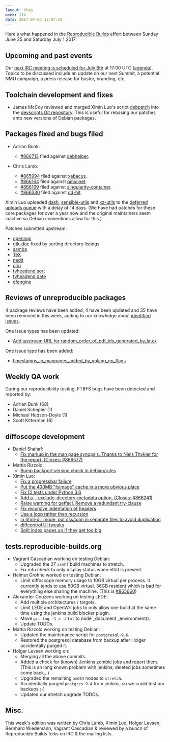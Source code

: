 ```yaml
---
layout: blog
week: 114
date: 2017-07-04 12:07:52
---
```


Here's what happened in the [Reproducible
Builds](https://reproducible-builds.org) effort between Sunday June 25 and
Saturday July 1 2017:

Upcoming and past events
------------------------

Our [next IRC meeting is scheduled for July 6th](http://lists.alioth.debian.org/pipermail/reproducible-builds/Week-of-Mon-20170529/008785.html) at 17:00 UTC ([agenda](https://pad.riseup.net/p/reproducible-irc-meeting-10)). Topics to be discussed include an update on our next Summit, a potential NMU campaign, a press release for buster, branding, etc.

Toolchain development and fixes
-------------------------------

* James McCoy reviewed and merged Ximin Luo's script
  [debpatch](https://anonscm.debian.org/cgit/collab-maint/devscripts.git/tree/scripts/debpatch)
  into the [devscripts Git
  repository](https://anonscm.debian.org/cgit/collab-maint/devscripts.git/). This is
  useful for rebasing our patches onto new versions of Debian packages.

Packages fixed and bugs filed
-----------------------------

* Adrian Bunk:
  * <a href="https://bugs.debian.org/866713">#866713</a> filed against <a href="https://tracker.debian.org/pkg/debhelper">debhelper</a>.

* Chris Lamb:
  * <a href="https://bugs.debian.org/865994">#865994</a> filed against <a href="https://tracker.debian.org/pkg/xabacus">xabacus</a>.
  * <a href="https://bugs.debian.org/866164">#866164</a> filed against <a href="https://tracker.debian.org/pkg/qmidinet">qmidinet</a>.
  * <a href="https://bugs.debian.org/866169">#866169</a> filed against <a href="https://tracker.debian.org/pkg/singularity-container">singularity-container</a>.
  * <a href="https://bugs.debian.org/866330">#866330</a> filed against <a href="https://tracker.debian.org/pkg/cd-hit">cd-hit</a>.

Ximin Luo uploaded
[dash](https://tests.reproducible-builds.org/debian/rb-pkg/unstable/amd64/dash.html),
[sensible-utils](https://tests.reproducible-builds.org/debian/rb-pkg/unstable/amd64/sensible-utils.html)
and
[xz-utils](https://tests.reproducible-builds.org/debian/rb-pkg/unstable/amd64/xz-utils.html)
to the [deferred uploads
queue](https://www.debian.org/doc/manuals/developers-reference/pkgs.html#delayed-incoming)
with a delay of 14 days. (We have had patches for these core packages for over
a year now and the original maintainers seem inactive so Debian conventions
allow for this.)

Patches submitted upstream:

* [openmpi](https://github.com/open-mpi/ompi/pull/3779)
* [gtk-doc](https://bugzilla.gnome.org/show_bug.cgi?id=784177) fixed by sorting directory listings
* [samba](https://bugzilla.gnome.org/show_bug.cgi?id=784177)
* [TeX](http://tug.org/pipermail/tex-live/2017-June/040398.html)
* [nedit](https://sourceforge.net/p/nedit/git/merge-requests/4/)
* [criu](https://lists.openvz.org/pipermail/criu/2017-June/038593.html)
* [tvheadend sort](https://github.com/tvheadend/tvheadend/pull/969)
* [tvheadend date](https://github.com/tvheadend/tvheadend/pull/970)
* [cfengine](https://github.com/cfengine/core/pull/2881)


Reviews of unreproducible packages
----------------------------------

4 package reviews have been added, 4 have been updated and 35 have been removed in this week,
adding to our knowledge about [identified issues](https://tests.reproducible-builds.org/debian/index_issues.html).

One issue types has been updated:

- [Add upstream URL for random\_order\_of\_pdf\_ids\_generated\_by\_latex](https://anonscm.debian.org/git/reproducible/notes.git/commit/?id=28a1dc21)

One issue type has been added:

- [timestamps\_in\_manpages\_added\_by\_golang\_go\_flags](https://anonscm.debian.org/git/reproducible/notes.git/commit/?id=b880c6af)


Weekly QA work
--------------

During our reproducibility testing, FTBFS bugs have been detected and reported by:

 - Adrian Bunk (68)
 - Daniel Schepler (1)
 - Michael Hudson-Doyle (1)
 - Scott Kitterman (6)


diffoscope development
----------------------

- Daniel Shahaf:
  - [Fix markup in the man page synopsis.  Thanks to Niels Thykier for the report.  (Closes: #866577)](https://anonscm.debian.org/git/reproducible/diffoscope.git/commit/?id=212563a)
- Mattia Rizzolo:
  - [Bump backport version check in debian/rules](https://anonscm.debian.org/git/reproducible/diffoscope.git/commit/?id=f5200e7)
- Ximin Luo:
  - [Fix a progressbar failure](https://anonscm.debian.org/git/reproducible/diffoscope.git/commit/?id=8130f63)
  - [Put the 400MB "fsimage" cache in a more obvious place](https://anonscm.debian.org/git/reproducible/diffoscope.git/commit/?id=c07970f)
  - [Fix CI tests under Python 3.6](https://anonscm.debian.org/git/reproducible/diffoscope.git/commit/?id=26a4360)
  - [Add a --exclude-directory-metadata option. (Closes: #866241)](https://anonscm.debian.org/git/reproducible/diffoscope.git/commit/?id=7f2fa5f)
  - [Raise warning for getfacl. Remove a redundant try-clause](https://anonscm.debian.org/git/reproducible/diffoscope.git/commit/?id=037c923)
  - [Fix recursive indentation of headers](https://anonscm.debian.org/git/reproducible/diffoscope.git/commit/?id=9c0a3d2)
  - [Use a loop rather than recursion](https://anonscm.debian.org/git/reproducible/diffoscope.git/commit/?id=885cc18)
  - [In html-dir mode, put css/icon in separate files to avoid duplication](https://anonscm.debian.org/git/reproducible/diffoscope.git/commit/?id=7088191)
  - [diffcontrol UI tweaks](https://anonscm.debian.org/git/reproducible/diffoscope.git/commit/?id=af49bda)
  - [Split index pages up if they get too big](https://anonscm.debian.org/git/reproducible/diffoscope.git/commit/?id=fff43bd)


tests.reproducible-builds.org
-----------------------------

- Vagrant Cascadian working on testing Debian:
  - Upgraded the 27 `armhf` build machines to stretch.
  - Fix mtu check to only display status when eth0 is present.
- Helmut Grohne worked on testing Debian:
  - Limit diffoscope memory usage to 10GB virtual per process. It currently tends to use 50GB virtual, 36GB resident which is bad for everything else sharing the machine. (This is <a href="https://bugs.debian.org/865660">#865660</a>)
- Alexander Couzens working on testing LEDE:
  - Add multiple architectures / targets.
  - Limit LEDE and OpenWrt jobs to only allow one build at the same time using the jenkins build blocker plugin. 
  - Move `git log -1 > .html` to node`_document    _environment().
  - Update TODOs.
- Mattia Rizzolo working on testing Debian:
  - Updated the maintenance script for `postgresql-9.6`.
  - Restored the postgresql database from backup after Holger accidentally purged it.
- Holger Levsen working on:
  - Merging all the above commits.
  - Added a check for (known) Jenkins zombie jobs and report them. (This is an long known problem with jenkins; deleted jobs sometimes come back…)
  - Upgraded the remaining `amd64` nodes to `stretch`.
  - Accidentially purged `postgres-9.4` from jenkins, so we could test our backups ;-)
  - Updated our stretch upgrade TODOs.

Misc.
-----

This week's edition was written by Chris Lamb, Ximin Luo, Holger Levsen, Bernhard Wiedemann, Vagrant Cascadian & reviewed by a bunch of Reproducible Builds folks on IRC & the mailing lists.
